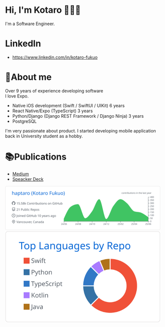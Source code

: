 # Hi, I'm Kotaro 👋👨‍💻
I'm a Software Engineer.<br>

# LinkedIn
- https://www.linkedin.com/in/kotaro-fukuo

# 📝About me
Over 9 years of experience developing software<br>
I love Expo.<br>
- Native iOS development (Swift / SwiftUI / UIKit) 6 years
- React Native/Expo (TypeScript) 3 years
- Python/Django (Django REST Framework / Django Ninja) 3 years
- PostgreSQL

I'm very passionate about product.
I started developing mobile application back in University student as a hobby.

# 📚Publications
- [Medium](https://medium.com/@haptaro)
- [Speacker Deck](https://speakerdeck.com/kotaro)

[![](https://raw.githubusercontent.com/haptaro/haptaro/main/profile-summary-card-output/github/0-profile-details.svg)](https://github.com/vn7n24fzkq/github-profile-summary-cards)
[![](https://raw.githubusercontent.com/haptaro/haptaro/main/profile-summary-card-output/github/1-repos-per-language.svg)](https://github.com/vn7n24fzkq/github-profile-summary-cards)

